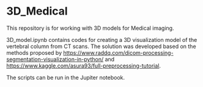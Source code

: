 # 3D_Medical
This repository is for working with 3D models for Medical imaging.

3D_model.ipynb contains codes for creating a 3D visualization model of the vertebral column from CT scans.
The solution was developed based on the methods proposed by https://www.raddq.com/dicom-processing-segmentation-visualization-in-python/ and https://www.kaggle.com/asura93/full-preprocessing-tutorial.

The scripts can be run in the Jupiter notebook.
